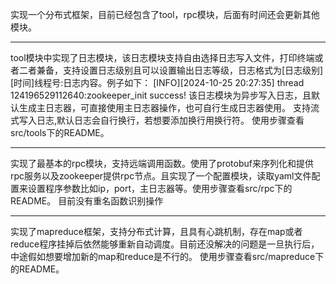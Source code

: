 实现一个分布式框架，目前已经包含了tool，rpc模块，后面有时间还会更新其他模块。

__________________________________________________________________________________________________________________________________________________________________________________________________________________________________________
tool模块中实现了日志模块，该日志模块支持自由选择日志写入文件，打印终端或者二者兼备，支持设置日志级别且可以设置输出日志等级，日志格式为[日志级别][时间]线程号:日志内容。例子如下：
[INFO][2024-10-25 20:27:35] thread 124196529112640:zookeeper_init success!
该日志模块为异步写入日志，且默认生成主日志器，可直接使用主日志器操作，也可自行生成日志器使用。
支持流式写入日志,默认日志会自行换行，若想要添加换行用换行符。
使用步骤查看src/tools下的README。


__________________________________________________________________________________________________________________________________________________________________________________________________________________________________________
实现了最基本的rpc模块，支持远端调用函数。使用了protobuf来序列化和提供rpc服务以及zookeeper提供rpc节点。且实现了一个配置模块，读取yaml文件配置来设置程序参数比如ip，port，主日志器等。使用步骤查看src/rpc下的README。
目前没有重名函数识别操作



__________________________________________________________________________________________________________________________________________________________________________________________________________________________________________
实现了mapreduce框架，支持分布式计算，且具有心跳机制，存在map或者reduce程序挂掉后依然能够重新自动调度。目前还没解决的问题是一旦执行后，中途假如想要增加新的map和reduce是不行的。
使用步骤查看src/mapreduce下的README。








